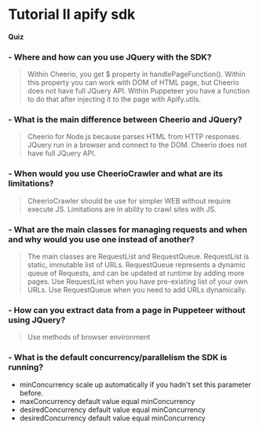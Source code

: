 # Tutorial II apify sdk

#### Quiz

### - Where and how can you use JQuery with the SDK?
> Within Cheerio, you get $ property in handlePageFunction().
> Within this property you can work with DOM of HTML page, but Cheerio does not have full JQuery API.
> Within Puppeteer you have a function to do that after injecting it to the page with Apify.utils.

### - What is the main difference between Cheerio and JQuery?
> Cheerio for Node.js because parses HTML from HTTP responses.
> JQuery run in a browser and connect to the DOM.
> Cheerio does not have full JQuery API.

### - When would you use CheerioCrawler and what are its limitations?
> CheerioCrawler should be use for simpler WEB without require execute JS.
> Limitations are in ability to crawl sites with JS.

### - What are the main classes for managing requests and when and why would you use one instead of another?
> The main classes are RequestList and RequestQueue.
> RequestList is static, immutable list of URLs.
> RequestQueue represents a dynamic queue of Requests, and can be updated at runtime by adding more pages.
> Use RequestList when you have pre-existing list of your own URLs. Use RequestQueue when you need to add URLs dynamically.

### - How can you extract data from a page in Puppeteer without using JQuery?
> Use methods of browser environment

### - What is the default concurrency/parallelism the SDK is running?
- minConcurrency scale up automatically if you hadn't set this parameter before.
- maxConcurrency default value equal minConcurrency
- desiredConcurrency default value equal minConcurrency
- desiredConcurrency default value equal minConcurrency
